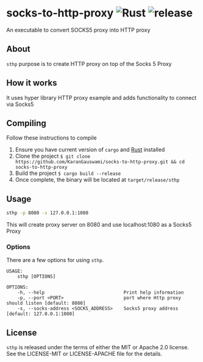 # socks-to-http-proxy ![Rust](https://github.com/KaranGauswami/socks-to-http-proxy/workflows/Rust/badge.svg) ![release](https://img.shields.io/github/v/release/KaranGauswami/socks-to-http-proxy?include_prereleases)

An executable to convert SOCKS5 proxy into HTTP proxy

## About

`sthp` purpose is to create HTTP proxy on top of the Socks 5 Proxy

## How it works

It uses hyper library HTTP proxy example and adds functionality to connect via Socks5

## Compiling

Follow these instructions to compile

1.  Ensure you have current version of `cargo` and [Rust](https://www.rust-lang.org) installed
2.  Clone the project `$ git clone https://github.com/KaranGauswami/socks-to-http-proxy.git && cd socks-to-http-proxy`
3.  Build the project `$ cargo build --release`
4.  Once complete, the binary will be located at `target/release/sthp`

## Usage

```bash
sthp -p 8080 -s 127.0.0.1:1080
```

This will create proxy server on 8080 and use localhost:1080 as a Socks5 Proxy

### Options

There are a few options for using `sthp`.

```text
USAGE:
    sthp [OPTIONS]

OPTIONS:
    -h, --help                             Print help information
    -p, --port <PORT>                      port where Http proxy should listen [default: 8080]
    -s, --socks-address <SOCKS_ADDRESS>    Socks5 proxy address [default: 127.0.0.1:1080]
```

## License

`sthp` is released under the terms of either the MIT or Apache 2.0 license. See the LICENSE-MIT or LICENSE-APACHE file for the details.
